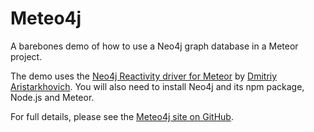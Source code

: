 # Meteo4j

A barebones demo of how to use a Neo4j graph database in a Meteor project.

The demo uses the [Neo4j Reactivity driver for Meteor](https://github.com/VeliovGroup/ostrio-Neo4jreactivity) by [Dmitriy Aristarkhovich](https://github.com/dr-dimitru). You will also need to install Neo4j and its npm package, Node.js and Meteor.

For full details, please see the [Meteo4j site on GitHub](http://lexogram.github.io/Meteo4j/).
